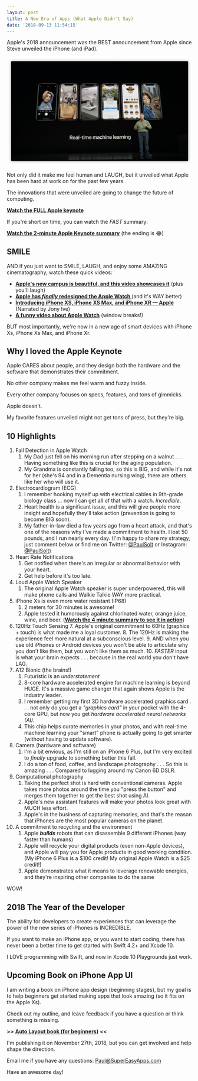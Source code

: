 ```yaml
---
layout: post
title: A New Era of Apps (What Apple Didn't Say)
date: '2018-09-13 11:54:15'
---
```


Apple's 2018 announcement was the BEST announcement from Apple since Steve unveiled the iPhone (and iPad).

![Real-time-machine-learning-iPhone-Xs](/assets/images/2018/09/Real-time-machine-learning-iPhone-Xs.png)

Not only did it make me feel human and LAUGH, but it unveiled what Apple has been hard at work on for the past few years.

The innovations that were unveiled are going to change the future of computing.

**[Watch the FULL Apple keynote](https://www.apple.com/apple-events/september-2018/)**

If you're short on time, you can watch the *FAST* summary: 

**[Watch the 2-minute Apple Keynote summary](https://www.youtube.com/watch?v=iol8n3m88SA)** (the ending is 😂)

## SMILE

AND if you just want to SMILE, LAUGH, and enjoy some AMAZING cinematography, watch these quick videos:

* **[Apple's new campus is beautiful, and this video showcases it](https://www.youtube.com/watch?v=JHi-WGFGWek)** (plus you'll laugh)
* **[Apple has *finally* redesigned the Apple Watch ](https://www.youtube.com/watch?v=6EiI5_-7liQ)** (and it's WAY better)
* **[Introducing iPhone XS, iPhone XS Max, and iPhone XR — Apple](https://www.youtube.com/watch?v=9m_K2Yg7wGQ)** (Narrated by Jony Ive)
* **[A funny video about Apple Watch](https://www.youtube.com/watch?v=oigKwLa2yyA)** (window breaks!)

BUT most importantly, we're now in a new age of smart devices with iPhone Xs, iPhone Xs Max, and iPhone Xr.

## Why I loved the Apple Keynote

Apple CARES about people, and they design both the hardware and the software that demonstrates their commitment.

No other company makes me feel warm and fuzzy inside.

Every other company focuses on specs, features, and tons of gimmicks. 

Apple doesn't.

My favorite features unveiled might not get tons of press, but they're big.

## 10 Highlights

1. Fall Detection in Apple Watch
    1. My Dad just fell on his morning run after stepping on a walnut . . . Having something like this is crucial for the aging population. 
    2. My Grandma is constantly falling too, so this is BIG, and while it's not for her (she's 94 and in a Dementia nursing wing), there are others like her who will use it.
2. Electrocardiogram (ECG)
    1. I remember hooking myself up with electrical cables in 9th-grade biology class … now I can get all of that with a watch. *Incredible*.
    2. Heart health is a significant issue, and this will give people more insight and hopefully they'll take action (prevention is going to become BIG soon). 
    3. My father-in-law died a few years ago from a heart attack, and that's one of the reasons why I've made a commitment to health. I lost 50 pounds, and I run nearly every day. (I'm happy to share my strategy, just comment below or find me on Twitter: [@PaulSolt](http://twitter.com/PaulSolt) or Instagram: [@PaulSolt](http://www.instagram.com/paulsolt/))
3. Heart Rate Notifications 
    1. Get notified when there's an irregular or abnormal behavior with your heart.
    2. Get help before it's too late.
4. Loud Apple Watch Speaker
    1. The original Apple Watch speaker is super underpowered, this will make phone calls and Walkie Talkie WAY more practical.
5. iPhone Xs is even more water resistant (IP68)
    1. 2 meters for 30 minutes is awesome!
    2. Apple tested it humorously against chlorinated water, orange juice, wine, and beer. (**[Watch the 4 minute summary to see it in action](https://www.youtube.com/watch?v=iol8n3m88SA)**)
6. 120Hz Touch Sensing
    7. Apple's original commitment to 60Hz (graphics + touch) is what made me a loyal customer.
    8. The 120Hz is making the experience feel more natural at a subconscious level.
    9. AND when you use old iPhones or Android devices you won't be able to articulate why you don't like them, but you won't like them as much. 
    10. *FASTER* input is what your brain expects . . . because in the real world you don't have LAG.
7. A12 Bionic (the brains!)
    1. Futuristic is an *understatement* 
    2. 8-core hardware accelerated engine for machine learning is beyond HUGE. It's a massive game changer that again shows Apple is the industry leader.
    3. I remember getting my first 3D hardware accelerated graphics card . . . not only do you get a *"graphics card"* in your pocket with the 4-core GPU, but now you get *hardware accelerated neural networks (AI)*.
    4. This chip helps curate memories in your photos, and with real-time machine learning your "smart" phone is actually going to get smarter (without having to update software).
8. Camera (hardware and software)
    1. I'm a bit envious, as I'm still on an iPhone 6 Plus, but I'm very excited to *finally* upgrade to something better this fall.
    2. I do a ton of food, coffee, and landscape photography . . . So this is amazing . . . Compared to lugging around my Canon 6D DSLR.
9. Computational photography
    1. Taking the perfect shot is hard with conventional cameras. Apple takes more photos around the time you "press the button" and merges them together to get the best shot using AI.
    2. Apple's new assistant features will make your photos look great with MUCH less effort.
    3. Apple's in the business of capturing memories, and that's the reason that iPhones are the most popular cameras on the planet.
10. A commitment to recycling and the environment
    1.  Apple ***builds*** robots that can disassemble 9 different iPhones (way faster than humans)
    2.  Apple will recycle your digital products (even non-Apple devices), and Apple will pay you for Apple products in good working condition. (My iPhone 6 Plus is a $100 credit! My original Apple Watch is a $25 credit!)
    3.  Apple demonstrates what it means to leverage renewable energies, and they're inspiring other companies to do the same

WOW!

## 2018 The Year of the Developer

The ability for developers to create experiences that can leverage the power of the new series of iPhones is INCREDIBLE.

If you want to make an iPhone app, or you want to start coding, there has never been a better time to get started with Swift 4.2+ and Xcode 10.

I LOVE programming with Swift, and now in Xcode 10 Playgrounds just work.

## Upcoming Book on iPhone App UI

I am writing a book on iPhone app design (beginning stages), but my goal is to help beginners get started making apps that look amazing (so it fits on the Apple Xs). 

Check out my outline, and leave feedback if you have a question or think something is missing.

**\>\>** **[Auto Layout book (for beginners)](https://docs.google.com/document/d/1woC2tHacG22J0Kq0jSUI3GGN_CcXbn2ca45DSOXzwhY/edit#heading=h.7txu7agrfzlk)** **\<\<** 

I'm publishing it on November 27th, 2018, but you can get involved and help shape the direction.

Email me if you have any questions: [Paul@SuperEasyApps.com](mailto:Paul@SuperEasyApps.com)

Have an awesome day!